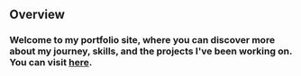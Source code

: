 ## Overview
### Welcome to my portfolio site, where you can discover more about my journey, skills, and the projects I've been working on. You can visit [here](https://delstroo.github.io/portfolio-site/).
